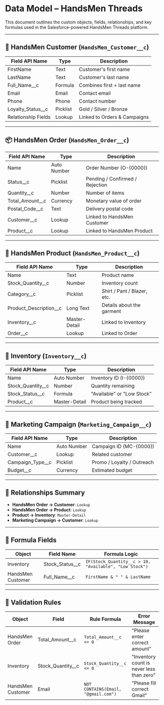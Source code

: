 # Data Model – HandsMen Threads

This document outlines the custom objects, fields, relationships, and key formulas used in the Salesforce-powered HandsMen Threads platform.

---

## 🧑 HandsMen Customer (`HandsMen_Customer__c`)
| Field API Name      | Type       | Description                  |
|---------------------|------------|------------------------------|
| FirstName           | Text       | Customer's first name        |
| LastName            | Text       | Customer's last name         |
| Full_Name__c        | Formula    | Combines first + last name   |
| Email               | Email      | Contact email                |
| Phone               | Phone      | Contact number               |
| Loyalty_Status__c   | Picklist   | Gold / Silver / Bronze       |
| Relationship Fields | Lookup     | Linked to Orders & Campaigns |

---

## 📦 HandsMen Order (`HandsMen_Order__c`)
| Field API Name      | Type        | Description                      |
|---------------------|-------------|----------------------------------|
| Name                | Auto Number | Order Number (O-{0000})          |
| Status__c           | Picklist    | Pending / Confirmed / Rejection |
| Quantity__c         | Number      | Number of items                  |
| Total_Amount__c     | Currency    | Monetary value of order          |
| Postal_Code__c      | Text        | Delivery postal code             |
| Customer__c         | Lookup      | Linked to HandsMen Customer      |
| Product__c          | Lookup      | Linked to HandsMen Product       |

---

## 👕 HandsMen Product (`HandsMen_Product__c`)
| Field API Name        | Type       | Description                        |
|-----------------------|------------|------------------------------------|
| Name                  | Text       | Product name                       |
| Stock_Quantity__c     | Number     | Inventory count                    |
| Category__c           | Picklist   | Shirt / Pant / Blazer, etc.        |
| Product_Description__c| Long Text  | Details about the garment          |
| Inventory__c          | Master-Detail | Linked to Inventory            |
| Order__c              | Lookup     | Linked to Order                    |

---

## 🧮 Inventory (`Inventory__c`)
| Field API Name      | Type       | Description                       |
|---------------------|------------|-----------------------------------|
| Name                | Auto Number | Inventory ID (I-{0000})          |
| Stock_Quantity__c   | Number     | Quantity remaining                |
| Stock_Status__c     | Formula    | "Available" or "Low Stock"        |
| Product__c          | Master-Detail | Product being tracked         |

---

## 📣 Marketing Campaign (`Marketing_Campaign__c`)
| Field API Name      | Type        | Description                     |
|---------------------|-------------|---------------------------------|
| Name                | Auto Number | Campaign ID (MC-{0000})         |
| Customer__c         | Lookup      | Related customer                 |
| Campaign_Type__c    | Picklist    | Promo / Loyalty / Outreach      |
| Budget__c           | Currency    | Estimated budget                 |

---

## 🔗 Relationships Summary

- **HandsMen Order → Customer**: `Lookup`
- **HandsMen Order → Product**: `Lookup`
- **Product → Inventory**: `Master-Detail`
- **Marketing Campaign → Customer**: `Lookup`

---

## 🧠 Formula Fields

| Object             | Field Name         | Formula Logic                                      |
|--------------------|--------------------|----------------------------------------------------|
| Inventory          | Stock_Status__c    | `IF(Stock_Quantity__c > 10, "Available", "Low Stock")` |
| HandsMen Customer  | Full_Name__c       | `FirstName & " " & LastName`                      |

---

## 📌 Validation Rules

| Object            | Field              | Rule Formula                      | Error Message                            |
|-------------------|--------------------|------------------------------------|------------------------------------------|
| HandsMen Order    | Total_Amount__c    | `Total_Amount__c <= 0`            | "Please enter correct amount"            |
| Inventory         | Stock_Quantity__c  | `Stock_Quantity__c <= 0`          | "Inventory count is never less than zero"|
| HandsMen Customer | Email              | `NOT CONTAINS(Email, "@gmail.com")` | "Please fill correct Gmail"            |

